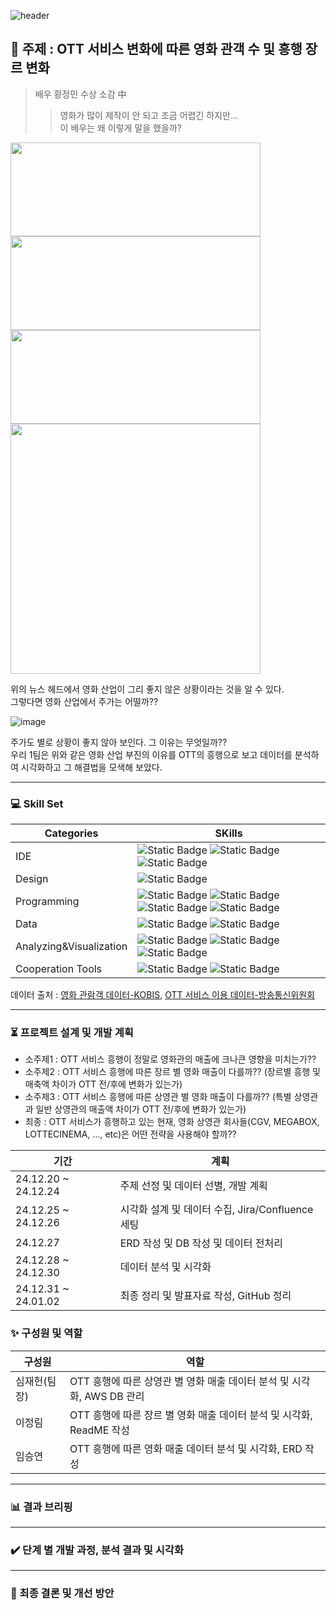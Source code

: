 ![header](https://capsule-render.vercel.app/api?type=waving&&&color=timeGradient&height=200&section=header&text=영화산업%20이대로%20괜찮은가?&fontColor=ffffff&fontAlign=63&fontAlignY=30&animation=twinkling&fontSize=50&desc=Team1.%20EDA%20Project&descSize=30&descAlign=80)

## :dart: 주제 : OTT 서비스 변화에 따른 영화 관객 수 및 흥행 장르 변화
> 배우 황정민 수상 소감 中
>   > 영화가 많이 제작이 안 되고 조금 어렵긴 하지만...                
이 배우는 왜 이렇게 말을 했을까?


<img src="https://github.com/user-attachments/assets/31b5d722-1fc4-4ff7-853f-47ce0e9342e4" width="400" height="150"/>  <img src="https://github.com/user-attachments/assets/4a088b2b-8f3b-428f-af94-6e80da0ae8af" width="400" height="150"/>                               
<img src="https://github.com/user-attachments/assets/dbde6505-4fc0-4162-ae8f-9d26b3fe32e5" width="400" height="150"/>  <img src="https://github.com/user-attachments/assets/4d815d95-13ca-4500-b2dd-799223fd65f2" width="400" weight="150/">

위의 뉴스 헤드에서 영화 산업이 그리 좋지 않은 상황이라는 것을 알 수 있다.        
그렇다면 영화 산업에서 주가는 어떨까??           

![image](https://github.com/user-attachments/assets/f08fa30f-c3fa-4917-8a81-dbeb8048e529)

주가도 별로 상황이 좋지 않아 보인다.
그 이유는 무엇일까??             
우리 1팀은 위와 같은 영화 산업 부진의 이유를 OTT의 흥행으로 보고 데이터를 분석하여 시각화하고 그 해결법을 모색해 보았다.       
***
### :computer: Skill Set
|Categories|SKills|
|------|------|
|IDE|![Static Badge](https://img.shields.io/badge/linux-%23FCC624?style=plastic&logo=linux&logoColor=ffffff) ![Static Badge](https://img.shields.io/badge/ubuntu-22.04-grey?style=plastic&logo=ubuntu&logoColor=ffffff&labelColor=%23E95420) ![Static Badge](https://img.shields.io/badge/vsCode-%232185D0?style=plastic&logo=vscode&logoColor=ffffff) |
|Design|![Static Badge](https://img.shields.io/badge/ERD%20Cloud-%237F52FF?style=plastic)|
|Programming|![Static Badge](https://img.shields.io/badge/Python-%233776AB?style=plastic&logo=python&logoColor=ffffff) ![Static Badge](https://img.shields.io/badge/jupyter-%23F37626?style=plastic&logo=jupyter&logoColor=ffffff) ![Static Badge](https://img.shields.io/badge/selenium-%2343B02A?style=plastic&logo=selenium&logoColor=ffffff) ![Static Badge](https://img.shields.io/badge/beautifulsoup-grey?style=plastic&logoColor=ffffff)|
|Data|![Static Badge](https://img.shields.io/badge/mysql-%234479A1?style=plastic&logo=mysql&logoColor=ffffff) ![Static Badge](https://img.shields.io/badge/amazonrds-%23527FFF?style=plastic&logo=amazonrds&logoColor=ffffff)|
|Analyzing&Visualization|![Static Badge](https://img.shields.io/badge/numpy-%23013243?style=plastic&logo=numpy&logoColor=ffffff) ![Static Badge](https://img.shields.io/badge/pandas-%23150458?style=plastic&logo=pandas&logoColor=ffffff) ![Static Badge](https://img.shields.io/badge/matplotlib-grey?style=plastic&logo=matplotlib&logoColor=ffffff)|
|Cooperation Tools|![Static Badge](https://img.shields.io/badge/jira-%230052CC?style=plastic&logo=jira&logoColor=ffffff) ![Static Badge](https://img.shields.io/badge/confluence-%23172B4D?style=plastic&logo=confluence&logoColor=ffffff)|

데이터 출처 : [영화 관람객 데이터-KOBIS](https://www.kobis.or.kr/kobis/business/stat/boxs/findYearlyBoxOfficeList.do), [OTT 서비스 이용 데이터-방송통신위원회](https://kcc.go.kr/user.do;jsessionid=49R9Ts8hWujamVPcMQChnvSI9ZFh3vOFNXQJk9CY.servlet-aihgcldhome10?mode=view&page=A05030000&dc=&boardId=1113&cp=1&nop=10&ctx=ALL&searchKey=TITLE&searchVal=OTT&boardSeq=64815)

***

### :hourglass_flowing_sand: 프로젝트 설계 및 개발 계획
- 소주제1 : OTT 서비스 흥행이 정말로 영화관의 매출에 크나큰 영향을 미치는가??
- 소주제2 : OTT 서비스 흥행에 따른 장르 별 영화 매출이 다를까?? (장르별 흥행 및 매축액 차이가 OTT 전/후에 변화가 있는가)
- 소주제3 : OTT 서비스 흥행에 따른 상영관 별 영화 매출이 다를까?? (특별 상영관과 일반 상영관의 매출액 차이가 OTT 전/후에 변화가 있는가)
- 최종 : OTT 서비스가 흥행하고 있는 현재, 영화 상영관 회사들(CGV, MEGABOX, LOTTECINEMA, ..., etc)은 어떤 전략을 사용해야 할까??

|기간|계획|
|-----|-----|
|24.12.20 ~ 24.12.24|주제 선정 및 데이터 선별, 개발 계획|
|24.12.25 ~ 24.12.26|시각화 설계 및 데이터 수집, Jira/Confluence 세팅|
|24.12.27|ERD 작성 및 DB 작성 및 데이터 전처리|
|24.12.28 ~ 24.12.30|데이터 분석 및 시각화|
|24.12.31 ~ 24.01.02|최종 정리 및 발표자료 작성, GitHub 정리|

### :sparkles: 구성원 및 역할
|구성원|역할|
|-----|-----|
|심재헌(팀장)| OTT 흥행에 따른 상영관 별 영화 매출 데이터 분석 및 시각화, AWS DB 관리|
|이정림| OTT 흥행에 따른 장르 별 영화 매출 데이터 분석 및 시각화, ReadME 작성|
|임승연| OTT 흥행에 따른 영화 매출 데이터 분석 및 시각화, ERD 작성|

***

### :bar_chart: 결과 브리핑

***

### :heavy_check_mark: 단계 별 개발 과정, 분석 결과 및 시각화

***

### :bell: 최종 결론 및 개선 방안
